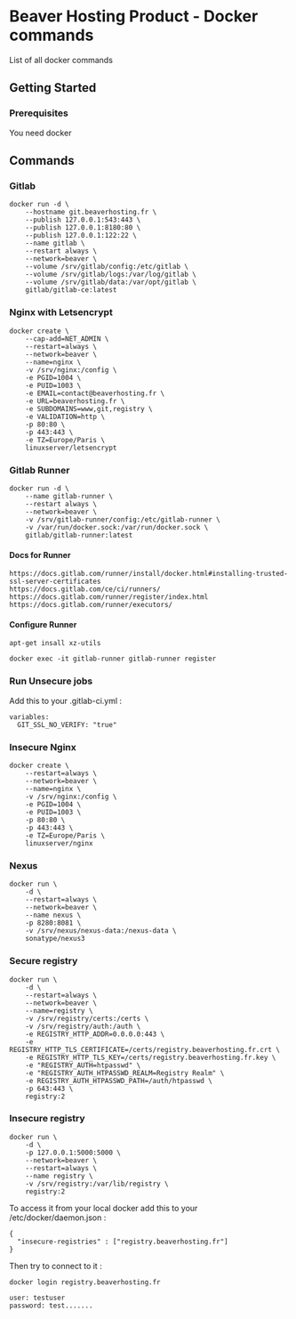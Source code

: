 # Beaver Hosting Product - Docker commands

List of all docker commands

## Getting Started

### Prerequisites

You need docker

## Commands

### Gitlab
```
docker run -d \
    --hostname git.beaverhosting.fr \
    --publish 127.0.0.1:543:443 \
    --publish 127.0.0.1:8180:80 \
    --publish 127.0.0.1:122:22 \
    --name gitlab \
    --restart always \
    --network=beaver \
    --volume /srv/gitlab/config:/etc/gitlab \
    --volume /srv/gitlab/logs:/var/log/gitlab \
    --volume /srv/gitlab/data:/var/opt/gitlab \
    gitlab/gitlab-ce:latest
```

### Nginx with Letsencrypt
``` 
docker create \
	--cap-add=NET_ADMIN \
	--restart=always \
	--network=beaver \
	--name=nginx \
	-v /srv/nginx:/config \
	-e PGID=1004 \
	-e PUID=1003 \
	-e EMAIL=contact@beaverhosting.fr \
	-e URL=beaverhosting.fr \
	-e SUBDOMAINS=www,git,registry \
	-e VALIDATION=http \
	-p 80:80 \
	-p 443:443 \
	-e TZ=Europe/Paris \
	linuxserver/letsencrypt
```

### Gitlab Runner

```
docker run -d \
    --name gitlab-runner \
    --restart always \
    --network=beaver \
    -v /srv/gitlab-runner/config:/etc/gitlab-runner \
    -v /var/run/docker.sock:/var/run/docker.sock \
    gitlab/gitlab-runner:latest
```

#### Docs for Runner 
```
https://docs.gitlab.com/runner/install/docker.html#installing-trusted-ssl-server-certificates
https://docs.gitlab.com/ce/ci/runners/
https://docs.gitlab.com/runner/register/index.html
https://docs.gitlab.com/runner/executors/
```

#### Configure Runner
```
apt-get insall xz-utils

docker exec -it gitlab-runner gitlab-runner register
```

### Run Unsecure jobs
Add this to your .gitlab-ci.yml :
```
variables:
  GIT_SSL_NO_VERIFY: "true"
```

### Insecure Nginx
``` 
docker create \
	--restart=always \
	--network=beaver \
	--name=nginx \
	-v /srv/nginx:/config \
	-e PGID=1004 \
	-e PUID=1003 \
	-p 80:80 \
	-p 443:443 \
	-e TZ=Europe/Paris \
	linuxserver/nginx
``` 

### Nexus
```
docker run \
    -d \
    --restart=always \
    --network=beaver \
    --name nexus \
    -p 8280:8081 \    
    -v /srv/nexus/nexus-data:/nexus-data \
    sonatype/nexus3
```

### Secure registry
```
docker run \
    -d \
    --restart=always \
    --network=beaver \
    --name=registry \
    -v /srv/registry/certs:/certs \
    -v /srv/registry/auth:/auth \
    -e REGISTRY_HTTP_ADDR=0.0.0.0:443 \
    -e REGISTRY_HTTP_TLS_CERTIFICATE=/certs/registry.beaverhosting.fr.crt \
    -e REGISTRY_HTTP_TLS_KEY=/certs/registry.beaverhosting.fr.key \
    -e "REGISTRY_AUTH=htpasswd" \
    -e "REGISTRY_AUTH_HTPASSWD_REALM=Registry Realm" \
    -e REGISTRY_AUTH_HTPASSWD_PATH=/auth/htpasswd \
    -p 643:443 \
    registry:2
```

### Insecure registry
```
docker run \
    -d \
    -p 127.0.0.1:5000:5000 \
    --network=beaver \
    --restart=always \
    --name registry \
    -v /srv/registry:/var/lib/registry \
    registry:2
```

To access it from your local docker add this to your /etc/docker/daemon.json : 
```
{
  "insecure-registries" : ["registry.beaverhosting.fr"]
}
```

Then try to connect to it :
```
docker login registry.beaverhosting.fr

user: testuser
password: test.......
```

